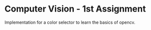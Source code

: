 # Computer Vision - 1st Assignment

Implementation for a color selector to learn the basics of opencv.
